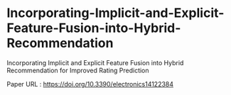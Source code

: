 # Incorporating-Implicit-and-Explicit-Feature-Fusion-into-Hybrid-Recommendation
Incorporating Implicit and Explicit Feature Fusion into Hybrid Recommendation for Improved Rating Prediction

Paper URL : https://doi.org/10.3390/electronics14122384

